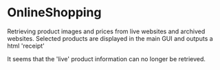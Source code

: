 # OnlineShopping
Retrieving product images and prices from live websites and archived websites. Selected products are displayed in the main GUI and outputs a html 'receipt' 

It seems that the 'live' product information can no longer be retrieved. 
